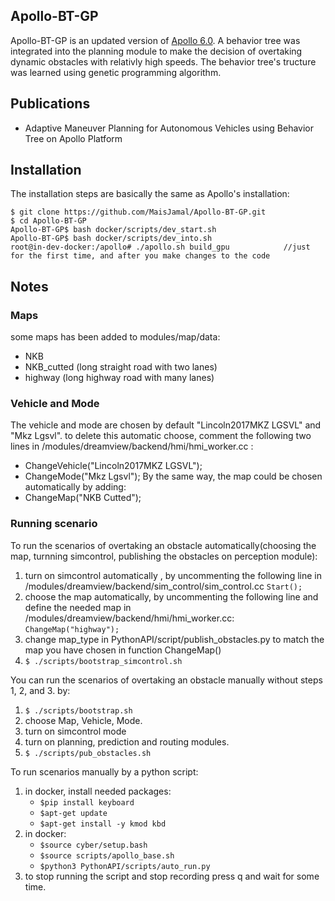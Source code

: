 ## Apollo-BT-GP

Apollo-BT-GP is an updated version of [Apollo 6.0](https://github.com/ApolloAuto/apollo). A behavior tree was integrated into the planning module to make the decision of overtaking dynamic obstacles with relativly high speeds. The behavior tree's tructure was learned using genetic programming algorithm.

## Publications

* Adaptive Maneuver Planning for Autonomous Vehicles using Behavior Tree on Apollo Platform

## Installation

The installation steps are basically the same as Apollo's installation:
```
$ git clone https://github.com/MaisJamal/Apollo-BT-GP.git
$ cd Apollo-BT-GP
Apollo-BT-GP$ bash docker/scripts/dev_start.sh
Apollo-BT-GP$ bash docker/scripts/dev_into.sh
root@in-dev-docker:/apollo# ./apollo.sh build_gpu            //just for the first time, and after you make changes to the code

```

## Notes

### Maps 

some maps has been added to modules/map/data:
* NKB
* NKB_cutted (long straight road with two lanes)
* highway (long highway road with many lanes)

### Vehicle and Mode

The vehicle and mode are chosen by default "Lincoln2017MKZ LGSVL" and "Mkz Lgsvl".
to delete this automatic choose, comment the following two lines in /modules/dreamview/backend/hmi/hmi_worker.cc :
* ChangeVehicle("Lincoln2017MKZ LGSVL");
* ChangeMode("Mkz Lgsvl");
By the same way, the map could be chosen automatically by adding:
* ChangeMap("NKB Cutted");

### Running scenario

To run the scenarios of overtaking an obstacle automatically(choosing the map, turnning simcontrol, publishing the obstacles on perception module):
1. turn on simcontrol automatically , by uncommenting the following line in /modules/dreamview/backend/sim_control/sim_control.cc
	```Start();```
2. choose the map automatically, by uncommenting the following line and define the needed map in /modules/dreamview/backend/hmi/hmi_worker.cc:
	```ChangeMap("highway");```
3. change map_type in PythonAPI/script/publish_obstacles.py to match the map you have chosen in function ChangeMap()
4.  ```$ ./scripts/bootstrap_simcontrol.sh ```


You can run the scenarios of overtaking an obstacle manually without steps 1, 2, and 3. by:
1. ```$ ./scripts/bootstrap.sh ```
2. choose Map, Vehicle, Mode.
3. turn on simcontrol mode
4. turn on planning, prediction and routing modules.
5. ```$ ./scripts/pub_obstacles.sh```

To run scenarios manually by a python script:

1. in docker, install needed packages:
	* ```$pip install keyboard```
	* ```$apt-get update```
	* ```$apt-get install -y kmod kbd```
2. in docker:
	* ```$source cyber/setup.bash```
	* ```$source scripts/apollo_base.sh```
	* ```$python3 PythonAPI/scripts/auto_run.py```
3. to stop running the script and stop recording press q and wait for some time.




